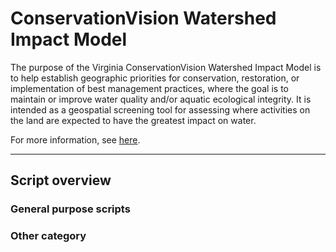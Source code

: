 # ConservationVision Watershed Impact Model
The purpose of the Virginia ConservationVision Watershed Impact Model is to help establish geographic priorities for conservation, restoration, or implementation of best management practices, where the goal is to maintain or improve water quality and/or aquatic ecological integrity. It is intended as a geospatial screening tool for assessing where activities on the land are expected to have the greatest impact on water. 

For more information, see [here](https://www.dcr.virginia.gov/natural-heritage/vaconviswater).

---
## Script overview

### General purpose scripts

### Other category
